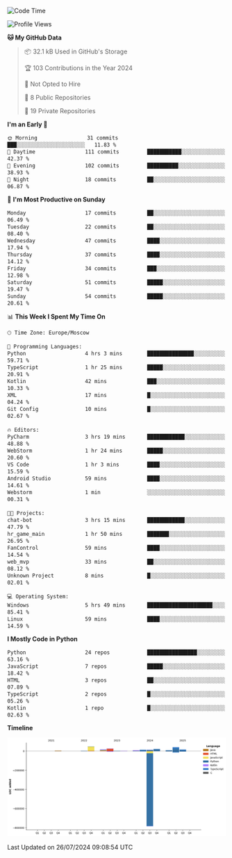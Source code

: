 <!--START_SECTION:waka-->
![Code Time](http://img.shields.io/badge/Code%20Time-418%20hrs%209%20mins-blue)

![Profile Views](http://img.shields.io/badge/Profile%20Views-2-blue)

**🐱 My GitHub Data** 

> 📦 32.1 kB Used in GitHub's Storage 
 > 
> 🏆 103 Contributions in the Year 2024
 > 
> 🚫 Not Opted to Hire
 > 
> 📜 8 Public Repositories 
 > 
> 🔑 19 Private Repositories 
 > 
**I'm an Early 🐤** 

```text
🌞 Morning                31 commits          ███░░░░░░░░░░░░░░░░░░░░░░   11.83 % 
🌆 Daytime                111 commits         ███████████░░░░░░░░░░░░░░   42.37 % 
🌃 Evening                102 commits         ██████████░░░░░░░░░░░░░░░   38.93 % 
🌙 Night                  18 commits          ██░░░░░░░░░░░░░░░░░░░░░░░   06.87 % 
```
📅 **I'm Most Productive on Sunday** 

```text
Monday                   17 commits          ██░░░░░░░░░░░░░░░░░░░░░░░   06.49 % 
Tuesday                  22 commits          ██░░░░░░░░░░░░░░░░░░░░░░░   08.40 % 
Wednesday                47 commits          ████░░░░░░░░░░░░░░░░░░░░░   17.94 % 
Thursday                 37 commits          ████░░░░░░░░░░░░░░░░░░░░░   14.12 % 
Friday                   34 commits          ███░░░░░░░░░░░░░░░░░░░░░░   12.98 % 
Saturday                 51 commits          █████░░░░░░░░░░░░░░░░░░░░   19.47 % 
Sunday                   54 commits          █████░░░░░░░░░░░░░░░░░░░░   20.61 % 
```


📊 **This Week I Spent My Time On** 

```text
🕑︎ Time Zone: Europe/Moscow

💬 Programming Languages: 
Python                   4 hrs 3 mins        ███████████████░░░░░░░░░░   59.71 % 
TypeScript               1 hr 25 mins        █████░░░░░░░░░░░░░░░░░░░░   20.91 % 
Kotlin                   42 mins             ███░░░░░░░░░░░░░░░░░░░░░░   10.33 % 
XML                      17 mins             █░░░░░░░░░░░░░░░░░░░░░░░░   04.24 % 
Git Config               10 mins             █░░░░░░░░░░░░░░░░░░░░░░░░   02.67 % 

🔥 Editors: 
PyCharm                  3 hrs 19 mins       ████████████░░░░░░░░░░░░░   48.88 % 
WebStorm                 1 hr 24 mins        █████░░░░░░░░░░░░░░░░░░░░   20.60 % 
VS Code                  1 hr 3 mins         ████░░░░░░░░░░░░░░░░░░░░░   15.59 % 
Android Studio           59 mins             ████░░░░░░░░░░░░░░░░░░░░░   14.61 % 
Webstorm                 1 min               ░░░░░░░░░░░░░░░░░░░░░░░░░   00.31 % 

🐱‍💻 Projects: 
chat-bot                 3 hrs 15 mins       ████████████░░░░░░░░░░░░░   47.79 % 
hr_game_main             1 hr 50 mins        ███████░░░░░░░░░░░░░░░░░░   26.95 % 
FanControl               59 mins             ████░░░░░░░░░░░░░░░░░░░░░   14.54 % 
web_mvp                  33 mins             ██░░░░░░░░░░░░░░░░░░░░░░░   08.12 % 
Unknown Project          8 mins              █░░░░░░░░░░░░░░░░░░░░░░░░   02.01 % 

💻 Operating System: 
Windows                  5 hrs 49 mins       █████████████████████░░░░   85.41 % 
Linux                    59 mins             ████░░░░░░░░░░░░░░░░░░░░░   14.59 % 
```

**I Mostly Code in Python** 

```text
Python                   24 repos            ████████████████░░░░░░░░░   63.16 % 
JavaScript               7 repos             █████░░░░░░░░░░░░░░░░░░░░   18.42 % 
HTML                     3 repos             ██░░░░░░░░░░░░░░░░░░░░░░░   07.89 % 
TypeScript               2 repos             █░░░░░░░░░░░░░░░░░░░░░░░░   05.26 % 
Kotlin                   1 repo              █░░░░░░░░░░░░░░░░░░░░░░░░   02.63 % 
```



**Timeline**

![Lines of Code chart](https://raw.githubusercontent.com/adlemx/adlemx/main/assets/bar_graph.png)


 Last Updated on 26/07/2024 09:08:54 UTC
<!--END_SECTION:waka-->
